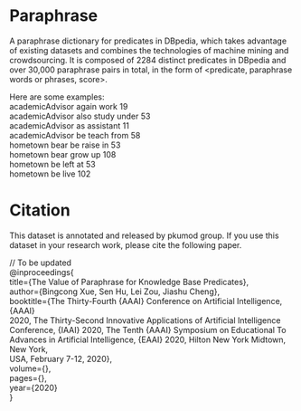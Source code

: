 # Paraphrase
A paraphrase dictionary for predicates in DBpedia, which takes advantage of existing datasets and combines the technologies of machine mining and crowdsourcing. It is composed of 2284 distinct predicates in DBpedia and over 30,000 paraphrase pairs in total, in the form of <predicate, paraphrase words or phrases, score>.

Here are some examples:  
academicAdvisor	again work	19  
academicAdvisor	also study under	53  
academicAdvisor	as assistant	11  
academicAdvisor	be teach from	58  
hometown	bear be raise in	53  
hometown	bear grow up	108  
hometown	be left at	53  
hometown	be live	102  
  
# Citation
This dataset is annotated and released by pkumod group. If you use this dataset in your research work, please cite the following paper.

// To be updated  
@inproceedings{  
      title={The Value of Paraphrase for Knowledge Base Predicates},  
      author={Bingcong Xue, Sen Hu, Lei Zou, Jiashu Cheng},  
     booktitle={The Thirty-Fourth {AAAI} Conference on Artificial Intelligence, {AAAI}  
                  2020, The Thirty-Second Innovative Applications of Artificial Intelligence  
                   Conference, {IAAI} 2020, The Tenth {AAAI} Symposium on Educational To   
                  Advances in Artificial Intelligence, {EAAI} 2020, Hilton New York Midtown, New York,  
                  USA, February 7-12, 2020},  
      volume={},  
      pages={},  
      year={2020}  
}
